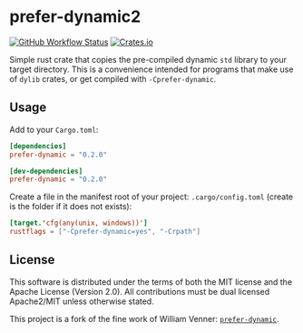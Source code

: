 # prefer-dynamic2

[![GitHub Workflow Status](https://img.shields.io/github/actions/workflow/status/Kijewski/prefer-dynamic2/ci.yml?branch=main&style=flat-square&logo=github&logoColor=white "GitHub Workflow Status")](https://github.com/Kijewski/prefer-dynamic2/actions/workflows/ci.yml)
[![Crates.io](https://img.shields.io/crates/v/prefer-dynamic2?logo=rust&style=flat-square "Crates.io")](https://crates.io/crates/prefer-dynamic2)

Simple rust crate that copies the pre-compiled dynamic `std` library to your target directory.
This is a convenience intended for programs that make use of `dylib` crates, or get compiled
with `-Cprefer-dynamic`.

## Usage

Add to your `Cargo.toml`:

```toml
[dependencies]
prefer-dynamic = "0.2.0"

[dev-dependencies]
prefer-dynamic = "0.2.0"
```

Create a file in the manifest root of your project: `.cargo/config.toml` (create is the folder
if it does not exists):

```toml
[target.'cfg(any(unix, windows))']
rustflags = ["-Cprefer-dynamic=yes", "-Crpath"]
```

## License

This software is distributed under the terms of both the MIT license and the Apache License (Version 2.0).
All contributions must be dual licensed Apache2/MIT unless otherwise stated.

This project is a fork of the fine work of William Venner:
[`prefer-dynamic`](https://github.com/WilliamVenner/prefer-dynamic).
